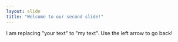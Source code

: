 ```yaml
---
layout: slide
title: "Welcome to our second slide!"
---
```

I am replacing "your text" to "my text".
Use the left arrow to go back!